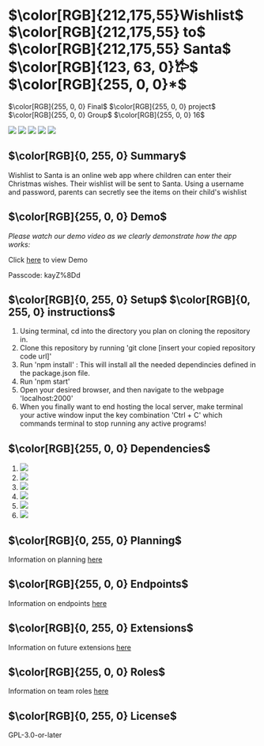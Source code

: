 # $\color[RGB]{212,175,55}Wishlist$ $\color[RGB]{212,175,55} to$ $\color[RGB]{212,175,55} Santa$ $\color[RGB]{123, 63, 0}𐂂$ $\color[RGB]{255, 0, 0}*$
$\color[RGB]{255, 0, 0} Final$ $\color[RGB]{255, 0, 0} project$ $\color[RGB]{255, 0, 0} Group$ $\color[RGB]{255, 0, 0} 16$

<img src = "https://img.shields.io/badge/Node.js-339933?style=for-the-badge&logo=nodedotjs&logoColor=white" /> <img src = "https://img.shields.io/badge/npm-CB3837?style=for-the-badge&logo=npm&logoColor=white" /> <img src = "https://img.shields.io/badge/CSS3-1572B6?style=for-the-badge&logo=css3&logoColor=white" /> <img src = "https://img.shields.io/badge/SQLite-07405E?style=for-the-badge&logo=sqlite&logoColor=white" /> <img src = "https://img.shields.io/badge/Express.js-000000?style=for-the-badge&logo=express&logoColor=white" />

## $\color[RGB]{0, 255, 0} Summary$

Wishlist to Santa is an online web app where children can enter their Christmas wishes. Their wishlist will be sent to Santa. Using a username and password, parents can secretly see the items on their child's wishlist

## $\color[RGB]{255, 0, 0} Demo$ 

*Please watch our demo video as we clearly demonstrate how the app works:*

Click [here](https://unc.zoom.us/rec/share/xesLBAreZlqqp-dRvg-mqnROQJoj-sQAP8nwT9C8rIeuX1vW-abO_cD-AKGylrhM.rmc-yQt3bfzyLyeC) to view Demo

Passcode: kayZ%8Dd

## $\color[RGB]{0, 255, 0} Setup$ $\color[RGB]{0, 255, 0} instructions$

1. Using terminal, cd into the directory you plan on cloning the repository in.
2. Clone this repository by running 'git clone [insert your copied repository code url]'
3. Run 'npm install' : This will install all the needed dependincies defined in the package.json file.
4. Run 'npm start'
5. Open your desired browser, and then navigate to the webpage 'localhost:2000'
6. When you finally want to end hosting the local server, make terminal your active window input the key combination 'Ctrl + C' which commands terminal to stop running any active programs!

## $\color[RGB]{255, 0, 0} Dependencies$

1. <img src = "https://img.shields.io/badge/-better--sqlite3%20-blue" />
2. <img src = "https://img.shields.io/badge/-EJS%20-green" />
3. <img src = "https://img.shields.io/badge/-express.js%20-black" />
4. <img src = "https://img.shields.io/badge/-npm%20minimist-red" />
5. <img src = "https://img.shields.io/badge/-npm%20url-white" />
6. <img src = "https://img.shields.io/badge/-Path-blueviolet" />


## $\color[RGB]{0, 255, 0} Planning$

Information on planning [here](https://github.com/comp426-2022-fall/a99-Group-16/blob/main/docs/Planning.md)
## $\color[RGB]{255, 0, 0} Endpoints$

Information on endpoints [here](https://github.com/comp426-2022-fall/a99-Group-16/blob/main/docs/Endpoints.md) 

## $\color[RGB]{0, 255, 0} Extensions$

Information on future extensions [here](https://github.com/comp426-2022-fall/a99-Group-16/blob/main/docs/Extensions.md)

## $\color[RGB]{255, 0, 0} Roles$
Information on team roles [here](https://github.com/comp426-2022-fall/a99-Group-16/blob/main/docs/Roles.md)

## $\color[RGB]{0, 255, 0} License$
GPL-3.0-or-later
